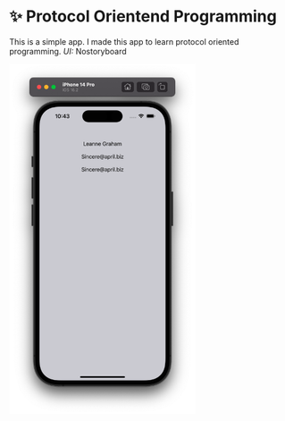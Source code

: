 # :sparkles: Protocol Orientend Programming
This is a simple app. I made this app to learn protocol oriented programming.
*UI:* Nostoryboard 

<p float="left">
<img width="333" src="/Udemy-Atil_Samancioglu/Exercises/E31-001-Protocol-Oriented-Programming/Screenshots/ss1.png">
</p>


